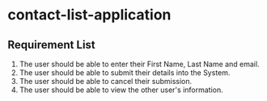 # contact-list-application

## Requirement List
1. The user should be able to enter their First Name, Last Name and email.
2. The user should be able to submit their details into the System.
3. The user should be able to cancel their submission.
4. The user should be able to view the other user's information.

